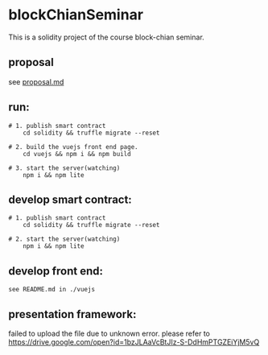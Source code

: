 # blockChianSeminar
This is a solidity project of the course block-chian seminar.

## proposal  
see [proposal.md](https://github.com/sstshenshutao/blockChianSeminar/blob/master/proposal.md)  

## run:  
```
# 1. publish smart contract  
	cd solidity && truffle migrate --reset 
 
# 2. build the vuejs front end page.  
	cd vuejs && npm i && npm build  

# 3. start the server(watching)  
	npm i && npm lite 
```

## develop smart contract:  
```
# 1. publish smart contract  
	cd solidity && truffle migrate --reset 
 
# 2. start the server(watching)  
	npm i && npm lite 
```

## develop front end: 

```
see README.md in ./vuejs
```

## presentation framework:

failed to upload the file due to unknown error.
please refer to  https://drive.google.com/open?id=1bzJLAaVcBtJIz-S-DdHmPTGZEiYjM5vQ

